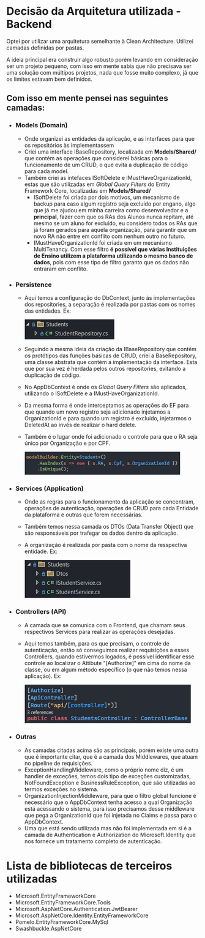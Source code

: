 # Decisão da Arquitetura utilizada - Backend
Optei por utilizar uma arquitetura semelhante à Clean Architecture. Utilizei camadas definidas por pastas. 

A ideia principal era construir algo robusto porém levando em consideração ser um projeto pequeno, com isso em mente sabia que não precisava ser uma solução com múltipos projetos, nada que fosse muito complexo, já que os limites estavam bem definidos.

## Com isso em mente pensei nas seguintes camadas:
 - ### Models (Domain)
    - Onde organizei as entidades da aplicação, e as interfaces para que os repositórios às implementassem
    - Criei uma interface IBaseRepository, localizada em **Models/Shared/**  que contém as operações que considerei básicas para o funcionamento de um CRUD, o que evita a duplicação de código para cada model.
    - Também criei as intefaces ISoftDelete e IMustHaveOrganizationId, estas que são utilizadas em _Global Query Filters_ do Entity Framework Core, localizadas em **Models/Shared/**
        - ISoftDelete foi criada por dois motivos, um mecanismo de backup para caso algum registro seja excluído por engano, algo que já me ajudou em minha carreira como desenvolvedor e a **principal**, fazer com que os RAs dos Alunos nunca repitam, até mesmo se um aluno for excluído, eu considero todos os RAs que já foram gerados para aquela organização, para garantir que um novo RA não entre em conflito com nenhum outro no futuro.
        - IMustHaveOrganizationId foi criada em um mecanismo MultiTenancy. Com esse filtro **é possível que várias Instituições de Ensino utilizem a plataforma utilizando o mesmo banco de dados**, pois com esse tipo de filtro garanto que os dados não entraram em conflito.
 - ### Persistence
    - Aqui temos a configuração do DbContext, junto às implementações dos repositories, a separação é realizada por pastas com os nomes das entidades. 
    Ex: 
    
        ![alt text](imgComments/studentsRepository.png)
    - Seguindo a mesma ideia da criação da IBaseRepository que contém os protótipos das funções básicas de CRUD, criei a BaseRepository, uma classe abstrata que contém a implementação da interface. Esta que por sua vez é herdada pelos outros repositories, evitando a duplicação de código.
    - No AppDbContext é onde os _Global Query Filters_ são aplicados, utilizando o ISoftDelete e a IMustHaveOrganizationId.
    - Da mesma forma é onde interceptamos as operações do EF para que quando um novo registro seja adicionado injetamos a OrganizationId e para quando um registro é excluído, injetarmos o DeletedAt ao invés de realizar o hard delete.
    - Também é o lugar onde foi adicionado o controle para que o RA seja único por Organização e por CPF.
    
        ![alt text](imgComments/raIndex.png)
    
 - ### Services (Application)
    - Onde as regras para o funcionamento da aplicação se concentram, operações de autenticação, operações de CRUD para cada Entidade da plataforma e outras que forem necessárias.
    - Também temos nessa camada os DTOs (Data Transfer Object) que são responsáveis por trafegar os dados dentro da aplicação.
    - A organização é realizada por pasta com o nome da resspectiva entidade. Ex:

       ![alt text](imgComments/service.png)
 - ### Controllers (API)
    - A camada que se comunica com o Frontend, que chamam seus respectivos Services para realizar as operações desejadas.
    - Aqui temos também, para os que precisam, o controle de autenticação, então só conseguimos realizar requisições a esses Controllers, quando estivermos logados, é possível identificar esse controle ao localizar o Attibute "[Authorize]" em cima do nome da classe, ou em algum método específico (o que não temos nessa aplicação). Ex:

        ![alt text](imgComments/authorize.png)
- ### Outras
    - As camadas citadas acima são as principais, porém existe uma outra que é importante citar, que é a camada dos Middlewares, que atuam no pipeline de requisições. 
    - ExceptionHandlingMiddleware, como o próprio nome diz, é um handler de exceções, temos dois tipo de exceções customizadas, NotFoundException e BusinessRuleException, que são utilizadas ao termos exceções no sistema.
    - OrganizationInjectionMiddleware, para que o filtro global funcione é necessário que o AppDbContext tenha acesso a qual Organização está acessando o sistema, para isso precisamos desse middleware que pega a OrganizationId que foi injetada no Claims e passa para o AppDbContext.
    - Uma que está sendo utilizada mas não foi implementada em si é a camada de Authentication e Authorization do Microsoft.Identity que nos fornece um tratamento completo de autenticação.


# Lista de bibliotecas de terceiros utilizadas
- Microsoft.EntityFrameworkCore
- Microsoft.EntityFrameworkCore.Tools
- Microsoft.AspNetCore.Authentication.JwtBearer
- Microsoft.AspNetCore.Identity.EntityFrameworkCore
- Pomelo.EntityFrameworkCore.MySql
- Swashbuckle.AspNetCore
